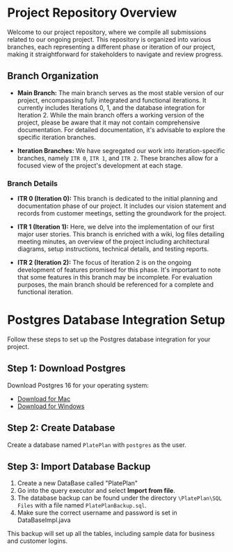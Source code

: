 # Project Repository Overview

Welcome to our project repository, where we compile all submissions related to our ongoing project. This repository is organized into various branches, each representing a different phase or iteration of our project, making it straightforward for stakeholders to navigate and review progress.

## Branch Organization

- **Main Branch:** The main branch serves as the most stable version of our project, encompassing fully integrated and functional iterations. It currently includes Iterations 0, 1, and the database integration for Iteration 2. While the main branch offers a working version of the project, please be aware that it may not contain comprehensive documentation. For detailed documentation, it's advisable to explore the specific iteration branches.
  
- **Iteration Branches:** We have segregated our work into iteration-specific branches, namely `ITR 0`, `ITR 1`, and `ITR 2`. These branches allow for a focused view of the project's development at each stage.

### Branch Details

- **ITR 0 (Iteration 0):** This branch is dedicated to the initial planning and documentation phase of our project. It includes our vision statement and records from customer meetings, setting the groundwork for the project.

- **ITR 1 (Iteration 1):** Here, we delve into the implementation of our first major user stories. This branch is enriched with a wiki, log files detailing meeting minutes, an overview of the project including architectural diagrams, setup instructions, technical details, and testing reports.

- **ITR 2 (Iteration 2):** The focus of Iteration 2 is on the ongoing development of features promised for this phase. It's important to note that some features in this branch may be incomplete. For evaluation purposes, the main branch should be referenced for a complete and functional iteration.

# Postgres Database Integration Setup

Follow these steps to set up the Postgres database integration for your project.

## Step 1: Download Postgres

Download Postgres 16 for your operating system:

- [Download for Mac](https://www.postgresql.org/download/macosx/)
- [Download for Windows](https://www.postgresql.org/download/windows/)

## Step 2: Create Database

Create a database named `PlatePlan` with `postgres` as the user.

## Step 3: Import Database Backup

1. Create a new DataBase called "PlatePlan"
2. Go into the query executor and select **Import from file**.
3. The database backup can be found under the directory `\PlatePlan\SQL Files` with a file named `PlatePlanBackup.sql`.
4. Make sure the correct username and password is set in DataBaseImpl.java

This backup will set up all the tables, including sample data for business and customer logins.
